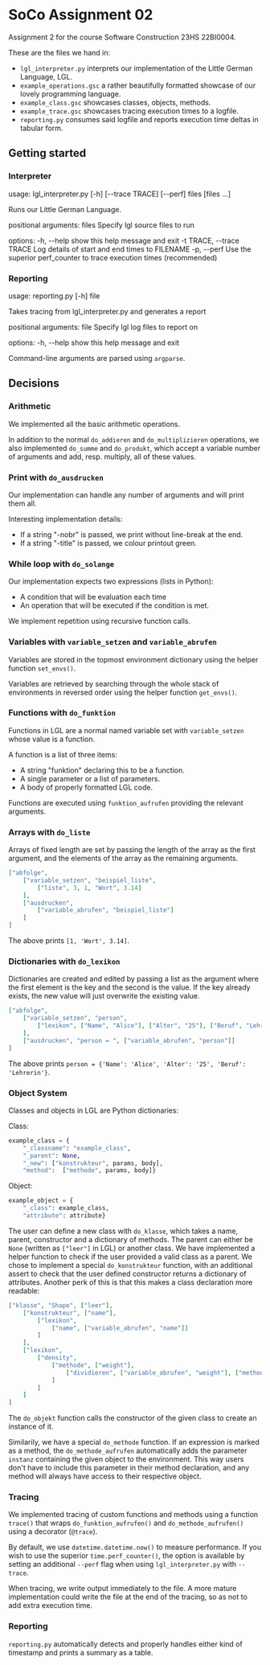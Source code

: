 # SoCo Assignment 02
Assignment 2 for the course Software Construction 23HS 22BI0004. 

These are the files we hand in:
- `lgl_interpreter.py` interprets our implementation of the Little German Language, LGL.
- `example_operations.gsc` a rather beautifully formatted showcase of our lovely programming language.
- `example_class.gsc` showcases classes, objects, methods.
- `example_trace.gsc` showcases tracing execution times to a logfile.
- `reporting.py` consumes said logfile and reports execution time deltas in tabular form.

## Getting started
### Interpreter
usage: lgl_interpreter.py \[-h\] \[--trace TRACE\] \[--perf\] files \[files ...\]

Runs our Little German Language.

positional arguments:
  files          Specify lgl source files to run

options:
  -h, --help            show this help message and exit
  -t TRACE, --trace TRACE
                        Log details of start and end times to FILENAME
  -p, --perf     Use the superior perf_counter to trace execution times (recommended)

### Reporting

usage: reporting.py \[-h\] file

Takes tracing from lgl_interpreter.py and generates a report

positional arguments:
  file        Specify lgl log files to report on

options:
  -h, --help  show this help message and exit

Command-line arguments are parsed using `argparse`.

## Decisions
### Arithmetic
We implemented all the basic arithmetic operations. 

In addition to the normal `do_addieren` and `do_multiplizieren` operations, we also implemented `do_summe` and 
`do_produkt`, which accept a variable number of arguments and add, resp. multiply, all of these values.

### Print with `do_ausdrucken`
Our implementation can handle any number of arguments and will print them all.

Interesting implementation details:
- If a string "-nobr" is passed, we print without line-break at the end.
- If a string "-title" is passed, we colour printout green.

### While loop with `do_solange`
Our implementation expects two expressions (lists in Python):
- A condition that will be evaluation each time
- An operation that will be executed if the condition is met.

We implement repetition using recursive function calls.

### Variables with `variable_setzen` and `variable_abrufen`
Variables are stored in the topmost environment dictionary using the helper function `set_envs()`.

Variables are retrieved by searching through the whole stack of environments in reversed order using the helper function `get_envs()`.

### Functions with `do_funktion`
Functions in LGL are a normal named variable set with `variable_setzen` whose value is a function.

A function is a list of three items:
- A string "funktion" declaring this to be a function.
- A single parameter or a list of parameters.
- A body of properly formatted LGL code.

Functions are executed using `funktion_aufrufen` providing the relevant arguments.

### Arrays with `do_liste`
Arrays of fixed length are set by passing the length of the array as the first argument, and the elements of the array as the remaining arguments.

```json
["abfolge", 
    ["variable_setzen", "beispiel_liste",
        ["liste", 3, 1, "Wort", 3.14]
    ],
    ["ausdrucken",
        ["variable_abrufen", "beispiel_liste"]
    ]
]
```

The above prints `[1, 'Wort', 3.14]`.

### Dictionaries with `do_lexikon`
Dictionaries are created and edited by passing a list as the argument where the first element is the key and the second is the value. If the key already exists, the new value will just overwrite the existing value.

```json
["abfolge", 
    ["variable_setzen", "person",
        ["lexikon", ["Name", "Alice"], ["Alter", "25"], ["Beruf", "Lehrerin"]]
    ],
    ["ausdrucken", "person = ", ["variable_abrufen", "person"]]
]
```

The above prints `person = {'Name': 'Alice', 'Alter': '25', 'Beruf': 'Lehrerin'}`.

### Object System
Classes and objects in LGL are Python dictionaries:

Class:
```Python
example_class = {
    "_classname": "example_class",
    "_parent": None,
    "_new": ["konstrukteur", params, body],
    "method":  ["methode", params, body]}
```

Object:
```Python
example_object = {
    "_class": example_class,
    "attribute": attribute}
```

The user can define a new class with `do_klasse`, which takes a name, parent, constructor and a dictionary of methods.
The parent can either be `None` (written as `["leer"]` in LGL) or another class. We have implemented a helper function to check if the user provided a valid class as a parent. We chose to implement a special `do_konstrukteur` function, with an additional assert to check
that the user defined constructor returns a dictionary of attributes. Another perk of this is that this makes a class 
declaration more readable:

```json
["klasse", "Shape", ["leer"],
    ["konstrukteur", ["name"],
        ["lexikon",
            ["name", ["variable_abrufen", "name"]]
        ]
    ],
    ["lexikon",
        ["density",
            ["methode", ["weight"],
                ["dividieren", ["variable_abrufen", "weight"], ["methode_aufrufen", ["variable_abrufen", "instanz"], "area"]]
            ]
        ]
    ]
]
```
The `do_objekt` function calls the constructor of the given class to create an instance of it.

Similarily, we have a special `do_methode` function. If an expression is marked as a method, the `do_methode_aufrufen` 
automatically adds the parameter `instanz` containing the given object to the environment. This way users don't have to 
include this parameter in their method declaration, and any method will always have access to their respective object.

### Tracing
We implemented tracing of custom functions and methods using a function `trace()` that wraps `do_funktion_aufrufen()` and `do_methode_aufrufen()` using a decorator (`@trace`).

By default, we use `datetime.datetime.now()` to measure performance. If you wish to use the superior `time.perf_counter()`, the option is available by setting an additional `--perf` flag when using `lgl_interpreter.py` with `--trace`. 

When tracing, we write output immediately to the file. A more mature implementation could write the file at the end of the tracing, so as not to add extra execution time.

### Reporting
`reporting.py` automatically detects and properly handles either kind of timestamp and prints a summary as a table.


